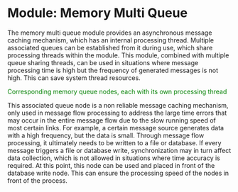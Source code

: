 Module: Memory Multi Queue
==


The memory multi queue module provides an asynchronous message caching mechanism, which has an internal processing thread. Multiple associated queues can be established from it during use, which share processing threads within the module. This module, combined with multiple queue sharing threads, can be used in situations where message processing time is high but the frequency of generated messages is not high. This can save system thread resources.

<font color="green">Corresponding memory queue nodes, each with its own processing thread</font>

This associated queue node is a non reliable message caching mechanism, only used in message flow processing to address the large time errors that may occur in the entire message flow due to the slow running speed of most certain links. For example, a certain message source generates data with a high frequency, but the data is small. Through message flow processing, it ultimately needs to be written to a file or database. If every message triggers a file or database write, synchronization may in turn affect data collection, which is not allowed in situations where time accuracy is required. At this point, this node can be used and placed in front of the database write node. This can ensure the processing speed of the nodes in front of the process.



